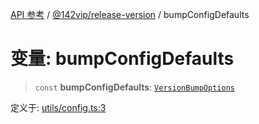 [API 参考](../../../index.md) / [@142vip/release-version](../index.md) / bumpConfigDefaults

# 变量: bumpConfigDefaults

> `const` **bumpConfigDefaults**: [`VersionBumpOptions`](../interfaces/VersionBumpOptions.md)

定义于: [utils/config.ts:3](https://github.com/142vip/core-x/blob/bdff6769b69266ddfe7392709afaa643b39c00f4/packages/release-version/src/utils/config.ts#L3)
